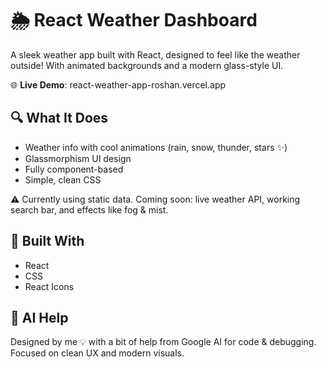 # 🌦️ React Weather Dashboard

A sleek weather app built with React, designed to feel like the weather outside! With animated backgrounds and a modern glass-style UI.

🌐 **Live Demo**: react-weather-app-roshan.vercel.app

## 🔍 What It Does

- Weather info with cool animations (rain, snow, thunder, stars ✨)
- Glassmorphism UI design
- Fully component-based
- Simple, clean CSS

⚠️ Currently using static data. Coming soon: live weather API, working search bar, and effects like fog & mist.

## 🧰 Built With

- React  
- CSS
- React Icons

## 🤖 AI Help

Designed by me 💡 with a bit of help from Google AI for code & debugging. Focused on clean UX and modern visuals.
